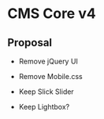 # CMS Core v4 



## Proposal  

- Remove jQuery UI
- Remove Mobile.css 

- Keep Slick Slider 
- Keep Lightbox? 
